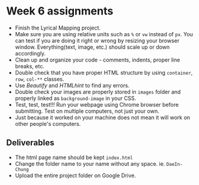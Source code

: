 # Week 6 assignments

- Finish the Lyrical Mapping project.
- Make sure you are using relative units such as `%` or `vw` instead of `px`. You can test if you are doing it right or wrong by resizing your browser window. Everything(text, image, etc.) should scale up or down accordingly.
- Clean up and organize your code - comments, indents, proper line breaks, etc.
- Double check that you have proper HTML structure by using `container`, `row`, `col-**` classes.
- Use *Beautify* and *HTMLhint* to find any errors.
- Double check your images are properly stored in `images` folder and properly linked as `background-image` in your CSS.
- Test, test, test!!! Run your webpage using Chrome browser before submitting. Test on multiple computers, not just your own.
- Just because it worked on your machine does not mean it will work on other people's computers.

## Deliverables
- The html page name should be kept `index.html`
- Change the folder name to your name without any space. ie. `DaeIn-Chung`
- Upload the entire project folder on Google Drive.
